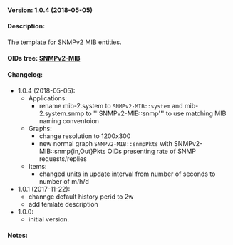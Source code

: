#### Version: 1.0.4 (2018-05-05)

#### Description:
The template for SNMPv2 MIB entities.

#### OIDs tree: [SNMPv2-MIB](http://www.oidview.com/mibs/0/SNMPv2-MIB.html)

#### Changelog:
- 1.0.4 (2018-05-05):
  - Applications:
    - rename mib-2.system to ```SNMPv2-MIB::system``` and mib-2.system.snmp to '''SNMPv2-MIB::snmp''' to use matching MIB naming conventoion
  - Graphs:
    - change resolution to 1200x300
    - new normal graph ```SNMPv2-MIB::snmpPkts``` with SNMPv2-MIB::snmp{in,Out}Pkts OIDs presenting rate
      of SNMP requests/replies
  - Items:
     - changed units in update interval from number of seconds to number of m/h/d
- 1.0.1 (2017-11-22):
  - channge default history perid to 2w
  - add temlate description
- 1.0.0:
  - initial version.

#### Notes:
